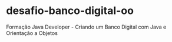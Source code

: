 # desafio-banco-digital-oo
Formação Java Developer - Criando um Banco Digital com Java e Orientação a Objetos
